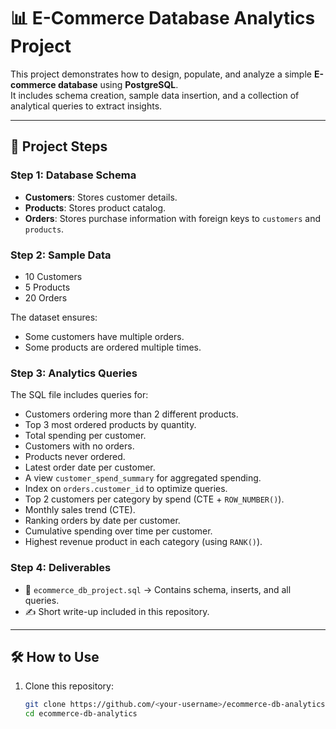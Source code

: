 # 📊 E-Commerce Database Analytics Project

This project demonstrates how to design, populate, and analyze a simple **E-commerce database** using **PostgreSQL**.  
It includes schema creation, sample data insertion, and a collection of analytical queries to extract insights.

---

## 🚀 Project Steps

### Step 1: Database Schema
- **Customers**: Stores customer details.  
- **Products**: Stores product catalog.  
- **Orders**: Stores purchase information with foreign keys to `customers` and `products`.  

### Step 2: Sample Data
- 10 Customers  
- 5 Products  
- 20 Orders  

The dataset ensures:
- Some customers have multiple orders.  
- Some products are ordered multiple times.  

### Step 3: Analytics Queries
The SQL file includes queries for:
- Customers ordering more than 2 different products.  
- Top 3 most ordered products by quantity.  
- Total spending per customer.  
- Customers with no orders.  
- Products never ordered.  
- Latest order date per customer.  
- A view `customer_spend_summary` for aggregated spending.  
- Index on `orders.customer_id` to optimize queries.  
- Top 2 customers per category by spend (CTE + `ROW_NUMBER()`).  
- Monthly sales trend (CTE).  
- Ranking orders by date per customer.  
- Cumulative spending over time per customer.  
- Highest revenue product in each category (using `RANK()`).  

### Step 4: Deliverables
- 📂 `ecommerce_db_project.sql` → Contains schema, inserts, and all queries.  
- ✍️ Short write-up included in this repository.  

---

## 🛠️ How to Use
1. Clone this repository:
   ```bash
   git clone https://github.com/<your-username>/ecommerce-db-analytics.git
   cd ecommerce-db-analytics
